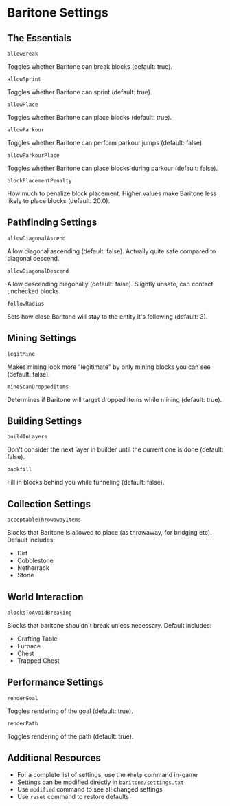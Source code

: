 # Baritone Settings

## The Essentials

```
allowBreak
```
Toggles whether Baritone can break blocks (default: true).

```
allowSprint
```
Toggles whether Baritone can sprint (default: true).

```
allowPlace
```
Toggles whether Baritone can place blocks (default: true).

```
allowParkour
```
Toggles whether Baritone can perform parkour jumps (default: false).

```
allowParkourPlace
```
Toggles whether Baritone can place blocks during parkour (default: false).

```
blockPlacementPenalty
```
How much to penalize block placement. Higher values make Baritone less likely to place blocks (default: 20.0).

## Pathfinding Settings

```
allowDiagonalAscend
```
Allow diagonal ascending (default: false). Actually quite safe compared to diagonal descend.

```
allowDiagonalDescend
```
Allow descending diagonally (default: false). Slightly unsafe, can contact unchecked blocks.

```
followRadius
```
Sets how close Baritone will stay to the entity it's following (default: 3).

## Mining Settings

```
legitMine
```
Makes mining look more "legitimate" by only mining blocks you can see (default: false).

```
mineScanDroppedItems
```
Determines if Baritone will target dropped items while mining (default: true).

## Building Settings

```
buildInLayers
```
Don't consider the next layer in builder until the current one is done (default: false).

```
backfill
```
Fill in blocks behind you while tunneling (default: false).

## Collection Settings

```
acceptableThrowawayItems
```
Blocks that Baritone is allowed to place (as throwaway, for bridging etc). Default includes:
- Dirt
- Cobblestone
- Netherrack
- Stone

## World Interaction

```
blocksToAvoidBreaking
```
Blocks that baritone shouldn't break unless necessary. Default includes:
- Crafting Table
- Furnace
- Chest
- Trapped Chest

## Performance Settings

```
renderGoal
```
Toggles rendering of the goal (default: true).

```
renderPath
```
Toggles rendering of the path (default: true).

## Additional Resources
- For a complete list of settings, use the `#help` command in-game
- Settings can be modified directly in `baritone/settings.txt`
- Use `modified` command to see all changed settings
- Use `reset` command to restore defaults
